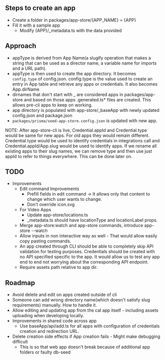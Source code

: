 ## Steps to create an app

- Create a folder in packages/app-store/{APP_NAME} = {APP}
- Fill it with a sample app
  - Modify {APP}/\_metadata.ts with the data provided

## Approach

- appType is derived from App Name(a slugify operation that makes a string that can be used as a director name, a variable name for imports and a URL path).
- appType is then used to create the app directory. It becomes `config.type` of config.json. config.type is the value used to create an entry in App table and retrieve any apps or credentials. It also becomes App.dirName
- dirnames that don't start with \_ are considered apps in packages/app-store and based on those apps .generated.ts\* files are created. This allows pre-cli apps to keep on working.
- app directory is populated with app-store/\_baseApp with newly updated config.json and package.json
- `packages/prisma/seed-app-store.config.json` is updated with new app.

NOTE: After app-store-cli is live, Credential.appId and Credential.type would be same for new apps. For old apps they would remain different. Credential.type would be used to identify credentials in integrations call and Credential.appId/App.slug would be used to identify apps.
If we rename all existing apps to their slug names, we can remove type and then use just appId to refer to things everywhere. This can be done later on.

## TODO

- Improvements
  - Edit command Improvements
    - Prefill fields in edit command -> It allows only that content to change which user wants to change.
    - Don't override icon.svg
  - For Video Apps
    - Update app-store/locations.ts
    - _metadata.ts should have locationType and locationLabel props.
  - Merge app-store:watch and app-store commands, introduce app-store --watch
  - Allow inputs in non interactive way as well - That would allow easily copy pasting commands.
  - An app created through CLI should be able to completely skip API validation for testing purposes. Credentials should be created with no API specified specific to the app. It would allow us to test any app end to end not worrying about the corresponding API endpoint.
  - Require assets path relative to app dir.

## Roadmap

- Avoid delete and edit on apps created outside of cli
- Someone can add wrong directory name(which doesn't satisfy slug requirements) manually. How to handle it.
- Allow editing and updating app from the cal app itself - including assets uploading when developing locally.
- Improvements in shared code across app
  - Use baseApp/api/add.ts for all apps with configuration of credentials creation and redirection URL.
- Delete creation side effects if App creation fails - Might make debugging difficult
  - This is so that web app doesn't break because of additional app folders or faulty db-seed
